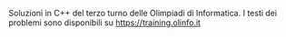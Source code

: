 Soluzioni in C++ del terzo turno delle Olimpiadi di Informatica.
I testi dei problemi sono disponibili su https://training.olinfo.it

